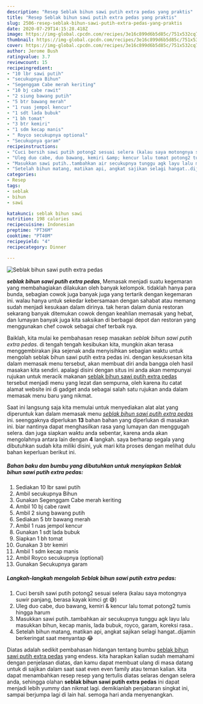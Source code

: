 ```yaml
---
description: "Resep Seblak bihun sawi putih extra pedas yang praktis"
title: "Resep Seblak bihun sawi putih extra pedas yang praktis"
slug: 2506-resep-seblak-bihun-sawi-putih-extra-pedas-yang-praktis
date: 2020-07-29T14:15:28.418Z
image: https://img-global.cpcdn.com/recipes/3e16c899d6b5d85c/751x532cq70/seblak-bihun-sawi-putih-extra-pedas-foto-resep-utama.jpg
thumbnail: https://img-global.cpcdn.com/recipes/3e16c899d6b5d85c/751x532cq70/seblak-bihun-sawi-putih-extra-pedas-foto-resep-utama.jpg
cover: https://img-global.cpcdn.com/recipes/3e16c899d6b5d85c/751x532cq70/seblak-bihun-sawi-putih-extra-pedas-foto-resep-utama.jpg
author: Jerome Bush
ratingvalue: 3.7
reviewcount: 15
recipeingredient:
- "10 lbr sawi putih"
- "secukupnya Bihun"
- "Segenggam Cabe merah keriting"
- "10 bj cabe rawit"
- "2 siung bawang putih"
- "5 btr bawang merah"
- "1 ruas jempol kencur"
- "1 sdt lada bubuk"
- "1 bh tomat"
- "3 btr kemiri"
- "1 sdm kecap manis"
- " Royco secukupnya optional"
- "Secukupnya garam"
recipeinstructions:
- "Cuci bersih sawi putih potong2 sesuai selera (kalau saya motongnya suwir panjang, berasa kayak kimci gt 😅)"
- "Uleg duo cabe, duo bawang, kemiri &amp; kencur lalu tomat potong2 tumis hingga harum"
- "Masukkan sawi putih..tambahkan air secukupnya tunggu agk layu lalu masukkan bihun, kecap manis, lada bubuk, royco, garam, koreksi rasa.."
- "Setelah bihun matang, matikan api, angkat sajikan selagi hangat..dijamin berkeringat saat menyantap 😂"
categories:
- Resep
tags:
- seblak
- bihun
- sawi

katakunci: seblak bihun sawi 
nutrition: 198 calories
recipecuisine: Indonesian
preptime: "PT36M"
cooktime: "PT40M"
recipeyield: "4"
recipecategory: Dinner

---
```



![Seblak bihun sawi putih extra pedas](https://img-global.cpcdn.com/recipes/3e16c899d6b5d85c/751x532cq70/seblak-bihun-sawi-putih-extra-pedas-foto-resep-utama.jpg)

<b><i>seblak bihun sawi putih extra pedas</i></b>, Memasak menjadi suatu kegemaran yang membahagiakan dilakukan oleh banyak kelompok. tidaklah hanya para bunda, sebagian cowok juga banyak juga yang tertarik dengan kegemaran ini. walau hanya untuk sekedar kebersamaan dengan sahabat atau memang sudah menjadi kesukaan dalam dirinya. tak heran dalam dunia restoran sekarang banyak ditemukan cowok dengan keahlian memasak yang hebat, dan lumayan banyak juga kita saksikan di berbagai depot dan restoran yang menggunakan chef cowok sebagai chef terbaik nya.

Baiklah, kita mulai ke pembahasan resep masakan <i>seblak bihun sawi putih extra pedas</i>. di tengah tengah kesibukan kita, mungkin akan terasa menggembirakan jika sejenak anda menyisihkan sebagian waktu untuk mengolah seblak bihun sawi putih extra pedas ini. dengan kesuksesan kita dalam memasak menu tersebut, akan membuat diri anda bangga oleh hasil masakan kita sendiri. apalagi disini dengan situs ini anda akan mempunyai rujukan untuk meracik makanan <u>seblak bihun sawi putih extra pedas</u> tersebut menjadi menu yang lezat dan sempurna, oleh karena itu catat alamat website ini di gadget anda sebagai salah satu rujukan anda dalam memasak menu baru yang nikmat.




Saat ini langsung saja kita memulai untuk menyediakan alat alat yang diperuntuk kan dalam memasak menu <u><i>seblak bihun sawi putih extra pedas</i></u> ini. seenggaknya diperlukan <b>13</b> bahan bahan yang diperlukan di masakan ini. biar nantinya dapat menghasilkan rasa yang lumayan dan menggugah selera. dan juga siapkan waktu anda sebentar, karena anda akan mengolahnya antara lain dengan <b>4</b> langkah. saya berharap segala yang dibutuhkan sudah kita miliki disini, yuk mari kita proses dengan melihat dulu bahan keperluan berikut ini.

<!--inarticleads1-->

##### Bahan baku dan bumbu yang dibutuhkan untuk menyiapkan Seblak bihun sawi putih extra pedas:

1. Sediakan 10 lbr sawi putih
1. Ambil secukupnya Bihun
1. Gunakan Segenggam Cabe merah keriting
1. Ambil 10 bj cabe rawit
1. Ambil 2 siung bawang putih
1. Sediakan 5 btr bawang merah
1. Ambil 1 ruas jempol kencur
1. Gunakan 1 sdt lada bubuk
1. Siapkan 1 bh tomat
1. Gunakan 3 btr kemiri
1. Ambil 1 sdm kecap manis
1. Ambil  Royco secukupnya (optional)
1. Gunakan Secukupnya garam




<!--inarticleads2-->

##### Langkah-langkah mengolah Seblak bihun sawi putih extra pedas:

1. Cuci bersih sawi putih potong2 sesuai selera (kalau saya motongnya suwir panjang, berasa kayak kimci gt 😅)
1. Uleg duo cabe, duo bawang, kemiri &amp; kencur lalu tomat potong2 tumis hingga harum
1. Masukkan sawi putih..tambahkan air secukupnya tunggu agk layu lalu masukkan bihun, kecap manis, lada bubuk, royco, garam, koreksi rasa..
1. Setelah bihun matang, matikan api, angkat sajikan selagi hangat..dijamin berkeringat saat menyantap 😂




Diatas adalah sedikit pembahasan hidangan tentang bumbu <u>seblak bihun sawi putih extra pedas</u> yang endess. kita harapkan kalian sudah memahami dengan penjelasan diatas, dan kamu dapat membuat ulang di masa datang untuk di sajikan dalam saat saat even even family atau teman kalian. kita dapat menambahkan resep resep yang tertulis diatas selaras dengan selera anda, sehingga olahan <b>seblak bihun sawi putih extra pedas</b> ini dapat menjadi lebih yummy dan nikmat lagi. demikianlah penjabaran singkat ini, sampai berjumpa lagi di lain hal. semoga hari anda menyenangkan.
